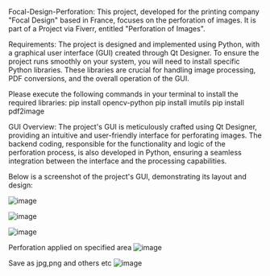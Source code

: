 Focal-Design-Perforation:
This project, developed for the printing company "Focal Design" based in France, focuses on the perforation of images. It is part of a Project via Fiverr, entitled "Perforation of Images".

Requirements:
The project is designed and implemented using Python, with a graphical user interface (GUI) created through Qt Designer. To ensure the project runs smoothly on your system, you will need to install specific Python libraries. These libraries are crucial for handling image processing, PDF conversions, and the overall operation of the GUI.

Please execute the following commands in your terminal to install the required libraries:
      pip install opencv-python
      pip install imutils
      pip install pdf2image

GUI Overview:
The project's GUI is meticulously crafted using Qt Designer, providing an intuitive and user-friendly interface for perforating images. The backend coding, responsible for the functionality and logic of the perforation process, is also developed in Python, ensuring a seamless integration between the interface and the processing capabilities.

Below is a screenshot of the project's GUI, demonstrating its layout and design:

![image](https://github.com/mariaasalm/Focal-Design-perforation/assets/74291938/0c81eaa0-63e4-42ca-b8a3-4a1cea782425)


![image](https://github.com/mariaasalm/Focal-Design-perforation/assets/74291938/ccafd3a0-e16a-4c5d-9237-a112208a49e0)

![image](https://github.com/mariaasalm/Focal-Design-perforation/assets/74291938/106e51a7-8822-4272-b2f8-d4884c51163c)

Perforation applied on specified area
![image](https://github.com/mariaasalm/Focal-Design-perforation/assets/74291938/1fab0ace-ddf7-499d-ac9d-5dcf887d25d2)

Save as jpg,png and others etc
![image](https://github.com/mariaasalm/Focal-Design-perforation/assets/74291938/b1e58730-a2ab-4e2c-924f-980790a3a60e)




